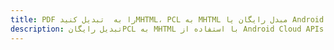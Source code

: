 ---title: PDF را به  تبدیل کنیدMHTML، PCL به MHTML مبدل رایگان یا Android SDKdescription: تبدیل رایگانPCL به MHTML با استفاده از Android Cloud APIs & SDK همچنین اسناد PDF را در Cloud ایجاد، ویرایش و رندر کنید.---